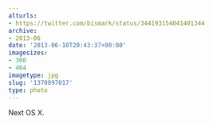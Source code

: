 ```yaml
---
alturls:
- https://twitter.com/bismark/status/344193154041401344
archive:
- 2013-06
date: '2013-06-10T20:43:37+00:00'
imagesizes:
- 360
- 464
imagetype: jpg
slug: '1370897017'
type: photo
---
```


Next OS X.
